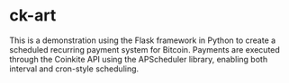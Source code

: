 # ck-art
This is a demonstration using the Flask framework in Python to create a scheduled recurring payment system for Bitcoin. Payments are executed through the Coinkite API using the APScheduler library, enabling both interval and cron-style scheduling.
